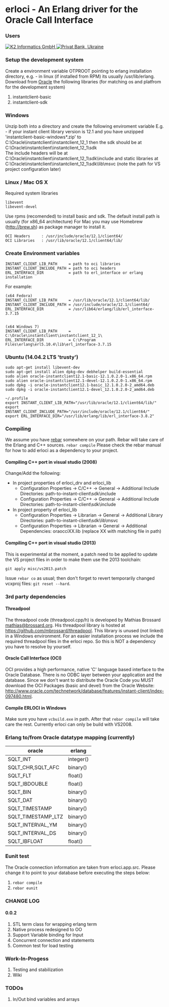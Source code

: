 # erloci - An Erlang driver for the Oracle Call Interface

### Users
<a href="http://www.k2informatics.ch/">
  <img src="http://www.k2informatics.ch/logo.gif" alt="K2 Informatics GmbH">
</a>
<a href="http://privatbank.ua/">
  <img src="http://privatbank.ua/img/logo.png?v=2828" alt="Privat Bank, Ukraine">
</a>

### Setup the development system
Create a environment variable OTPROOT pointing to erlang installation directory,
e.g. - in linux (if installed from RPM) its usually /usr/lib/erlang.
Download from [Oracle](http://www.oracle.com/technetwork/database/features/instant-client/index-097480.html) the following libraries (for matching os and platfrom for the development system)
  1. instantclient-basic
  2. instantclient-sdk

### Windows
Unzip both into a directory and create the following enviroment variable
E.g. - if your instant client library version is 12.1 and you have unzipped 'instantclient-basic-windows*.zip' to C:\Oracle\instantclient\instantclient_12_1 then the sdk should be at C:\Oracle\instantclient\instantclient_12_1\sdk\
The include headers will be at C:\Oracle\instantclient\instantclient_12_1\sdk\include and static libraries at C:\Oracle\instantclient\instantclient_12_1\sdk\lib\msvc (note the path for VS project configuration later)

### Linux / Mac OS X
Required system libraries
```
libevent
libevent-devel
```
Use rpms (recomended) to install basic and sdk. The default install path is usually (for x86_64 architecture)
For Mac you may use Homebrew (http://brew.sh) as package manager to install it.
```
OCI Headers     : /usr/include/oracle/12.1/client64/
OCI Libraries   : /usr/lib/oracle/12.1/client64/lib/
```

### Create Environment variables
```
INSTANT_CLIENT_LIB_PATH     = path to oci libraries
INSTANT_CLIENT_INCLUDE_PATH = path to oci headers
ERL_INTERFACE_DIR           = path to erl_interface or erlang installation
```

For example:
```
(x64 Fedora)
INSTANT_CLIENT_LIB_PATH     = /usr/lib/oracle/12.1/client64/lib/
INSTANT_CLIENT_INCLUDE_PATH = /usr/include/oracle/12.1/client64/
ERL_INTERFACE_DIR           = /usr/lib64/erlang/lib/erl_interface-3.7.15


(x64 Windows 7)
INSTANT_CLIENT_LIB_PATH     = C:\Oracle\instantclient\instantclient_12_1\
ERL_INTERFACE_DIR           = C:\Program Files\erlang\erl5.10.4\lib\erl_interface-3.7.15
```

### Ubuntu (14.04.2 LTS 'trusty')
```
sudo apt-get install libevent-dev
sudo apt-get install alien dpkg-dev debhelper build-essential
sudo alien oracle-instantclient12.1-basic-12.1.0.2.0-1.x86_64.rpm
sudo alien oracle-instantclient12.1-devel-12.1.0.2.0-1.x86_64.rpm
sudo dpkg -i oracle-instantclient12.1-basic_12.1.0.2.0-2_amd64.deb 
sudo dpkg -i oracle-instantclient12.1-devel_12.1.0.2.0-2_amd64.deb

~/.profile
export INSTANT_CLIENT_LIB_PATH="/usr/lib/oracle/12.1/client64/lib/"
export INSTANT_CLIENT_INCLUDE_PATH="/usr/include/oracle/12.1/client64/"
export ERL_INTERFACE_DIR="/usr/lib/erlang/lib/erl_interface-3.8.2"
```

### Compiling
We assume you have [rebar](https://github.com/basho/rebar) somewhere on your path. Rebar will take care of the Erlang and C++ sources.
<code>rebar compile</code>
Please check the rebar manual for how to add erloci as a dependency to your project.

#### Compiling C++ port in visual studio (2008)
Change/Add the following:
  * In project properties of erloci_drv and erloci_lib 
    * Configuration Properties -> C/C++ -> General -> Additional Include Directories: path-to-instant-client\sdk\include
    * Configuration Properties -> C/C++ -> General -> Additional Include Directories: path-to-instant-client\sdk\include
  * In project property of erloci_lib 
    * Configuration Properties -> Librarian -> General -> Additional Library Directories: path-to-instant-client\sdk\lib\msvc
    * Configuration Properties -> Librarian -> General -> Additional Dependencies: oraocciXX.lib (replace XX with matching file in path)

#### Compiling C++ port in visual studio (2013)

This is experimental at the moment, a patch need to be applied to update the VS project files in order to make them use the 2013 toolchain:

```
git apply misc/vs2013.patch
```

Issue `rebar co` as usual; then don't forget to revert temporarily changed vcxproj files: `git reset --hard`.

### 3rd party dependencies
#### Threadpool 
The threadpool code (threadpool.cpp/h) is developed by Mathias Brossard mathias@brossard.org. His threadpool library is hosted at https://github.com/mbrossard/threadpool.
This library is unused (not linked) in a Windows environment. For an easier installation process we include the required threadpool files in the erloci repo. So this is NOT a dependency you have to resolve by yourself.

#### Oracle Call Interface (OCI)
OCI provides a high performance, native 'C' language based interface to the Oracle Database. There is no ODBC layer between your application and the database. Since we don't want to distribute the Oracle Code you MUST download the OCI Packages (basic and devel) from the Oracle Website: http://www.oracle.com/technetwork/database/features/instant-client/index-097480.html.

#### Compile ERLOCI in Windows
Make sure you have <code>vcbuild.exe</code> in path. After that <code>rebar compile</code> will take care the rest. Currently erloci can only be build with VS2008.

### Erlang to/from Oracle datatype mapping (currently)

oracle|erlang
---|---
SQLT_INT|integer()
SQLT_CHR,SQLT_AFC|binary()
SQLT_FLT|float()
SQLT_IBDOUBLE|float()
SQLT_BIN|binary()
SQLT_DAT|binary()
SQLT_TIMESTAMP|binary()
SQLT_TIMESTAMP_LTZ|binary()
SQLT_INTERVAL_YM|binary()
SQLT_INTERVAL_DS|binary()
SQLT_IBFLOAT|float()

### Eunit test
The Oracle connection information are taken from erloci.app.src. Please change it to point to your database before executing the steps below:
  1. <code>rebar compile</code>
  2. <code>rebar eunit</code>

### CHANGE LOG
#### 0.0.2
1. STL term class for wrapping erlang term
2. Native process redesigned to OO
2. Support Variable binding for Input
3. Concurrent connection and statements
4. Common test for load testing

### Work-In-Progess
1. Testing and stabilization
2. Wiki

### TODOs
1. In/Out bind variables and arrays
